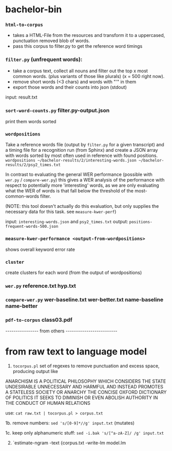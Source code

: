 # bachelor-bin

### `html-to-corpus`
- takes a HTML-File from the resources and transform it to a uppercased, punctuation removed blob of words.
- pass this corpus to filter.py to get the reference word timings

### `filter.py` (unfrequent words):
- take a corpus text, collect all nouns and filter out the top x most common words. (plus variants of those like plurals) (x = 500 right now).
- remove short words (<3 chars) and words with "'" in them
- export those words and their counts into json (stdout)

input: result.txt

### `sort-word-counts.py` filter.py-output.json
print them words sorted

### `wordpositions`
Take a reference words file (output by `filter.py` for a given transcript) and a timing file for a recognition run (from Sphinx) and create a JSON array with words sorted by most often used in reference with found positions.
`wordpositions ~/bachelor-results/2/interesting-words.json ~/bachelor-results/2/psy2_times.txt`

In contrast to evaluating the general WER performance (possible with `wer.py` / `compare-wer.py`) this gives a WER analysis of the performance with respect to potentially more 'interesting' words, as we are only evaluating what the WER of words is that fall below the threshold of the most-common-words filter.

  (NOTE: this tool doesn't actually do this evaluation, but only supplies the necessary data for this task. see `measure-kwer-perf`)


input: `interesting-words.json` and `psy2_times.txt`
output: `positions-frequent-words-500.json`

### `measure-kwer-performance <output-from-wordpositions>`
shows overall keyword error rate

### `cluster`
create clusters for each word (from the output of wordpositions)

### `wer.py` reference.txt hyp.txt
### `compare-wer.py` wer-baseline.txt wer-better.txt name-baseline name-better

### `pdf-to-corpus` class03.pdf

---------------- from others -------------------------
# from raw text to language model

1. `tocorpus.pl`
set of regexes to remove punctuation and excess space, producing output like

  ANARCHISM IS A POLITICAL PHILOSOPHY WHICH CONSIDERS THE STATE UNDESIRABLE UNNECESSARY AND HARMFUL AND INSTEAD PROMOTES A STATELESS SOCIETY OR ANARCHY
  THE CONCISE OXFORD DICTIONARY OF POLITICS
  IT SEEKS TO DIMINISH OR EVEN ABOLISH AUTHORITY IN THE CONDUCT OF HUMAN RELATIONS

use: `cat raw.txt | tocorpus.pl > corpus.txt`

1b. remove numbers:
`sed 's/[0-9]*//g' input.txt` (mutates)

1c. keep only alphanumeric stuff:
`sed -i.bak 's/[^a-zA-Z]/ /g' input.txt`

2. `estimate-ngram -text {corpus.txt -write-lm model.lm


